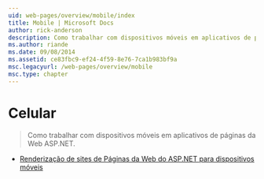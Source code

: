 ```yaml
---
uid: web-pages/overview/mobile/index
title: Mobile | Microsoft Docs
author: rick-anderson
description: Como trabalhar com dispositivos móveis em aplicativos de páginas da Web ASP.NET.
ms.author: riande
ms.date: 09/08/2014
ms.assetid: ce83fbc9-ef24-4f59-8e76-7ca1b983bf9a
msc.legacyurl: /web-pages/overview/mobile
msc.type: chapter
---
```

<a name="mobile"></a>Celular
====================
> Como trabalhar com dispositivos móveis em aplicativos de páginas da Web ASP.NET.


- [Renderização de sites de Páginas da Web do ASP.NET para dispositivos móveis](rendering-aspnet-web-pages-sites-for-mobile-devices.md)
